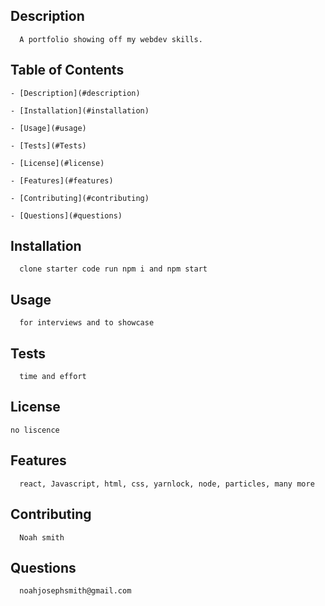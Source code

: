 
    
  ## Description 
      A portfolio showing off my webdev skills.
    
   ## Table of Contents

    - [Description](#description)

    - [Installation](#installation)

    - [Usage](#usage)

    - [Tests](#Tests)

    - [License](#license)

    - [Features](#features)

    - [Contributing](#contributing)

    - [Questions](#questions)

   ## Installation
      clone starter code run npm i and npm start
   ## Usage
      for interviews and to showcase
    
   ## Tests
      time and effort
   ## License
    no liscence
   ## Features
      react, Javascript, html, css, yarnlock, node, particles, many more
   ## Contributing
      Noah smith
   ## Questions
      noahjosephsmith@gmail.com
  
